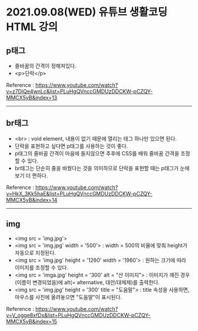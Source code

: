 # 2021.09.08(WED) 유튜브 생활코딩 HTML 강의
## p태그
- 줄바꿈의 간격이 정해져있다.
- \<p>단락\</p>

Reference : https://www.youtube.com/watch?v=z7DiQe4wnLc&list=PLuHgQVnccGMDUzDDCKW-pCZQY-MMCX5yB&index=13
<br>

---
## br태그
- \<br> : void element, 내용이 없기 때문에 열리는 태그 하나만 있으면 된다.
- 단락을 표현하고 싶다면 p태그를 사용하는 것이 좋다.
- p태그의 줄바꿈 간격이 마음에 들지않으면 추후에 CSS를 배워 줄바꿈 간격을 조정할 수 있다.
- br태그는 단순히 줄을 바꿨다는 것을 의미하므로 단락을 표현할 때는 p태그가 눈에 보기 더 편하다.

Reference : https://www.youtube.com/watch?v=HkX_3Kk5haE&list=PLuHgQVnccGMDUzDDCKW-pCZQY-MMCX5yB&index=14
<br>

---
## img
- \<img src = 'img.jpg'>
- \<img src = 'img.jpg' width = '500'> : width = 500의 비율에 맞춰 height가 자동으로 지정된다.
- \<img src = 'img.jpg' height = '1260' width = '1960'> : 원하는 크기에 따라 이미지를 조정할 수 있다.
- \<img src = 'imga.jpg' height = '300' alt = "산 이미지"> : 이미지가 깨진 경우(이름이 변경되었음)에 alt(= alternative, 대안/대체제)를 출력한다.
- \<img src = 'img.jpg' height = '300' title = "도움말"> : title 속성을 사용하면, 마우스를 사진에 올려놓으면 "도움말"이 표시된다.

Reference : https://www.youtube.com/watch?v=V_ogge8xfDs&list=PLuHgQVnccGMDUzDDCKW-pCZQY-MMCX5yB&index=15